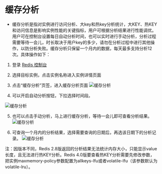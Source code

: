 # 缓存分析
- 缓存分析是指对实例进行访问分析、大key和热key分析统计，大KEY、热KEY和访问信息是影响实例性能的关键指标，用户可根据分析结果进行性能调优。用户可在控制台设置每日自动分析时间，也可以实时进行手动分析，分析过程需要等待一会儿，时长取决于用户key的多少，请勿在分析过程中进行其他操作，以防分析失败。缓存分析只保留一个月内的数据，每天最多支持分析12次。具体操作如下：

1.	登录 [Redis 控制台](https://redis-console.jdcloud.com/redis)

2.	选择目标实例，点击实例名称进入实例详情页面

3.	点击“缓存分析”页签，进入缓存分析页面
 ![缓存分析](https://github.com/jdcloudcom/cn/blob/master/image/Redis/CA1.PNG)

4.	可以开启自动分析按钮，下拉选择时间段。

 ![缓存分析](https://github.com/jdcloudcom/cn/blob/master/image/Redis/CA2.PNG)
 
5.	也可以点击手动分析，马上进行缓存分析，等待一会儿即可查看分析结果。 
 ![缓存分析](https://github.com/jdcloudcom/cn/blob/master/image/Redis/CA3.PNG)
 
6.	可查询一个月内的分析结果，选择需要查询的日期后，再选该日期下的分析记录。
 ![缓存分析](https://github.com/jdcloudcom/cn/blob/master/image/Redis/CA4.PNG)
 
 
注：因版本不同，Redis 2.8版返回的分析结果无法统计内存大小，只能显示value长度，且无法进行热KEY分析。Redis 4.0版要查看热KEY分析需要先修改参数，把实例maxmemory-policy参数配置为allkeys-lfu或者volatile-lfu（该参数默认为	
volatile-lru）。
